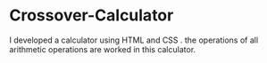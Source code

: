 # Crossover-Calculator
I developed a calculator using HTML and CSS . the operations of all arithmetic operations are worked in this calculator.
